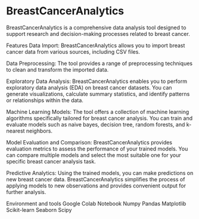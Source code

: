 # BreastCancerAnalytics
BreastCancerAnalytics is a comprehensive data analysis tool designed to support research and decision-making processes related to breast cancer. 

Features
Data Import: BreastCancerAnalytics allows you to import breast cancer data from various sources, including CSV files.

Data Preprocessing: The tool provides a range of preprocessing techniques to clean and transform the imported data.

Exploratory Data Analysis: BreastCancerAnalytics enables you to perform exploratory data analysis (EDA) on breast cancer datasets. You can generate visualizations, calculate summary statistics, and identify patterns or relationships within the data.

Machine Learning Models: The tool offers a collection of machine learning algorithms specifically tailored for breast cancer analysis. You can train and evaluate models such as naive bayes, decision tree, random forests, and k-nearest neighbors.

Model Evaluation and Comparison: BreastCancerAnalytics provides evaluation metrics to assess the performance of your trained models. You can compare multiple models and select the most suitable one for your specific breast cancer analysis task.

Predictive Analytics: Using the trained models, you can make predictions on new breast cancer data. BreastCancerAnalytics simplifies the process of applying models to new observations and provides convenient output for further analysis.

Environment and tools
Google Colab Notebook
Numpy
Pandas
Matplotlib
Scikit-learn
Seaborn
Scipy
